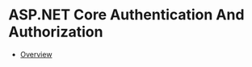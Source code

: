 <h1> ASP.NET Core Authentication And Authorization</h1>
<ul>
  <li><a href="./AuthenticationBasics.md">Overview</a></li>
 </ul>
